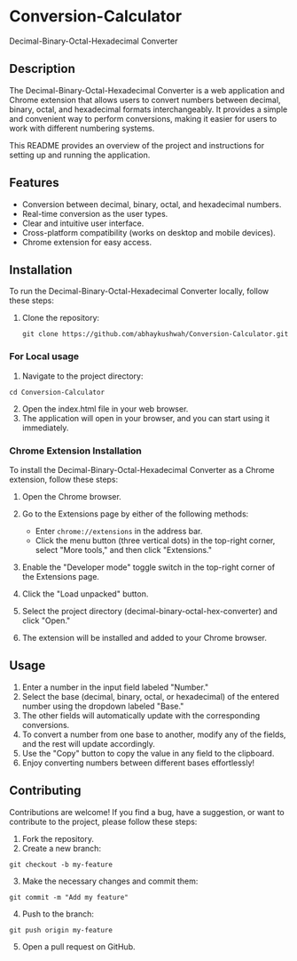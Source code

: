 # Conversion-Calculator
Decimal-Binary-Octal-Hexadecimal Converter



## Description

The Decimal-Binary-Octal-Hexadecimal Converter is a web application and Chrome extension that allows users to convert numbers between decimal, binary, octal, and hexadecimal formats interchangeably. It provides a simple and convenient way to perform conversions, making it easier for users to work with different numbering systems.

This README provides an overview of the project and instructions for setting up and running the application.

## Features

- Conversion between decimal, binary, octal, and hexadecimal numbers.
- Real-time conversion as the user types.
- Clear and intuitive user interface.
- Cross-platform compatibility (works on desktop and mobile devices).
- Chrome extension for easy access.

## Installation

To run the Decimal-Binary-Octal-Hexadecimal Converter locally, follow these steps:

1. Clone the repository:

   ```shell
   git clone https://github.com/abhaykushwah/Conversion-Calculator.git
   ```
### For Local usage
1. Navigate to the project directory:
```
cd Conversion-Calculator
```

2. Open the index.html file in your web browser.
3. The application will open in your browser, and you can start using it immediately.

### Chrome Extension Installation

To install the Decimal-Binary-Octal-Hexadecimal Converter as a Chrome extension, follow these steps:

1. Open the Chrome browser.
2. Go to the Extensions page by either of the following methods:
   - Enter ```chrome://extensions``` in the address bar.
   - Click the menu button (three vertical dots) in the top-right corner, select "More tools," and then click "Extensions."

3. Enable the "Developer mode" toggle switch in the top-right corner of the Extensions page.
4. Click the "Load unpacked" button.
5. Select the project directory (decimal-binary-octal-hex-converter) and click "Open."
6. The extension will be installed and added to your Chrome browser.

## Usage
1. Enter a number in the input field labeled "Number."
2. Select the base (decimal, binary, octal, or hexadecimal) of the entered number using the dropdown labeled "Base."
3. The other fields will automatically update with the corresponding conversions.
4. To convert a number from one base to another, modify any of the fields, and the rest will update accordingly.
5. Use the "Copy" button to copy the value in any field to the clipboard.
6. Enjoy converting numbers between different bases effortlessly!


## Contributing
Contributions are welcome! If you find a bug, have a suggestion, or want to contribute to the project, please follow these steps:

1. Fork the repository.
2. Create a new branch:
```
git checkout -b my-feature
```
3. Make the necessary changes and commit them:
```
git commit -m "Add my feature"
```
4. Push to the branch:
```
git push origin my-feature
```
5. Open a pull request on GitHub.
